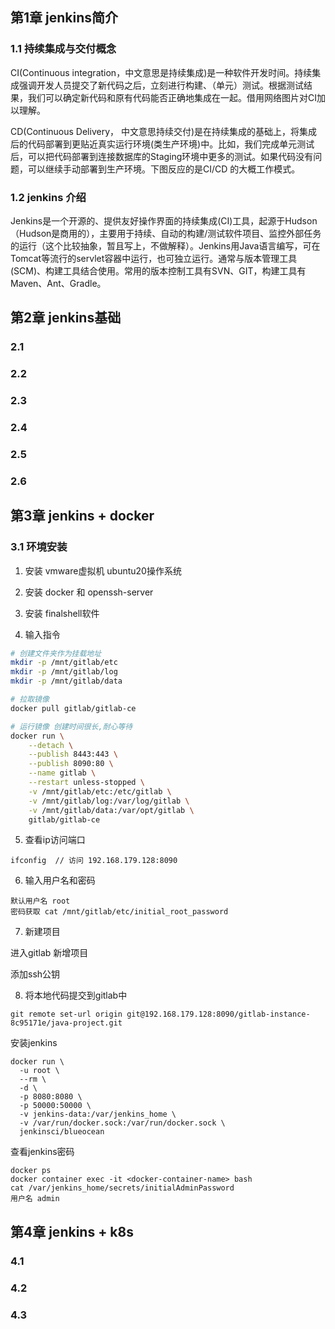 ## 第1章 jenkins简介



### 1.1 持续集成与交付概念

CI(Continuous integration，中文意思是持续集成)是一种软件开发时间。持续集成强调开发人员提交了新代码之后，立刻进行构建、（单元）测试。根据测试结果，我们可以确定新代码和原有代码能否正确地集成在一起。借用网络图片对CI加以理解。



 CD(Continuous Delivery， 中文意思持续交付)是在持续集成的基础上，将集成后的代码部署到更贴近真实运行环境(类生产环境)中。比如，我们完成单元测试后，可以把代码部署到连接数据库的Staging环境中更多的测试。如果代码没有问题，可以继续手动部署到生产环境。下图反应的是CI/CD 的大概工作模式。



### 1.2 jenkins 介绍

Jenkins是一个开源的、提供友好操作界面的持续集成(CI)工具，起源于Hudson（Hudson是商用的），主要用于持续、自动的构建/测试软件项目、监控外部任务的运行（这个比较抽象，暂且写上，不做解释）。Jenkins用Java语言编写，可在Tomcat等流行的servlet容器中运行，也可独立运行。通常与版本管理工具(SCM)、构建工具结合使用。常用的版本控制工具有SVN、GIT，构建工具有Maven、Ant、Gradle。





## 第2章 jenkins基础

### 2.1



### 2.2



### 2.3



### 2.4





### 2.5



### 2.6 



## 第3章 jenkins + docker

### 3.1 环境安装

1.   安装 vmware虚拟机 ubuntu20操作系统

2.   安装 docker 和 openssh-server

3.   安装 finalshell软件

4.   输入指令

```sh
# 创建文件夹作为挂载地址
mkdir -p /mnt/gitlab/etc 
mkdir -p /mnt/gitlab/log
mkdir -p /mnt/gitlab/data

# 拉取镜像
docker pull gitlab/gitlab-ce

# 运行镜像 创建时间很长,耐心等待
docker run \
    --detach \
    --publish 8443:443 \
    --publish 8090:80 \
    --name gitlab \
    --restart unless-stopped \
    -v /mnt/gitlab/etc:/etc/gitlab \
    -v /mnt/gitlab/log:/var/log/gitlab \
    -v /mnt/gitlab/data:/var/opt/gitlab \
    gitlab/gitlab-ce
```

5.   查看ip访问端口

```
ifconfig  // 访问 192.168.179.128:8090
```

6.   输入用户名和密码

```
默认用户名 root
密码获取 cat /mnt/gitlab/etc/initial_root_password
```

7.   新建项目

进入gitlab 新增项目

添加ssh公钥

8.   将本地代码提交到gitlab中

```
git remote set-url origin git@192.168.179.128:8090/gitlab-instance-8c95171e/java-project.git
```



安装jenkins

```
docker run \
  -u root \
  --rm \
  -d \
  -p 8080:8080 \
  -p 50000:50000 \
  -v jenkins-data:/var/jenkins_home \
  -v /var/run/docker.sock:/var/run/docker.sock \
  jenkinsci/blueocean
```

查看jenkins密码

```
docker ps
docker container exec -it <docker-container-name> bash
cat /var/jenkins_home/secrets/initialAdminPassword
用户名 admin
```









## 第4章  jenkins + k8s

### 4.1



### 4.2



### 4.3

